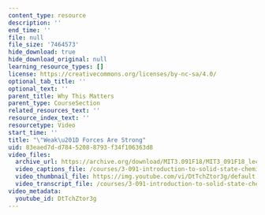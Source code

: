 ```yaml
---
content_type: resource
description: ''
end_time: ''
file: null
file_size: '7464573'
hide_download: true
hide_download_original: null
learning_resource_types: []
license: https://creativecommons.org/licenses/by-nc-sa/4.0/
optional_tab_title: ''
optional_text: ''
parent_title: Why This Matters
parent_type: CourseSection
related_resources_text: ''
resource_index_text: ''
resourcetype: Video
start_time: ''
title: "\"Weak\u201D Forces Are Strong"
uid: 83eaed7d-d784-5208-8793-f34f106363d8
video_files:
  archive_url: https://archive.org/download/MIT3.091F18/MIT3_091F18_lec14_wtm_300k.mp4
  video_captions_file: /courses/3-091-introduction-to-solid-state-chemistry-fall-2018/DtTchZtor3g_captions.webvtt
  video_thumbnail_file: https://img.youtube.com/vi/DtTchZtor3g/default.jpg
  video_transcript_file: /courses/3-091-introduction-to-solid-state-chemistry-fall-2018/DtTchZtor3g_transcript.pdf
video_metadata:
  youtube_id: DtTchZtor3g
---
```

